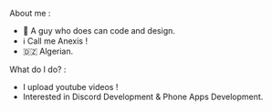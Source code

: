 About me :
- 📖 A guy who does can code and design.
- ℹ️ Call me Anexis !
- 🇩🇿 Algerian.

What do I do? :
- I upload youtube videos !
- Interested in Discord Development & Phone Apps Development.
